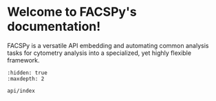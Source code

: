 # Welcome to FACSPy's documentation!

FACSPy is a versatile API embedding and automating common analysis tasks for cytometry analysis into a specialized, yet highly flexible framework.

```{toctree}
:hidden: true
:maxdepth: 2

api/index
```
